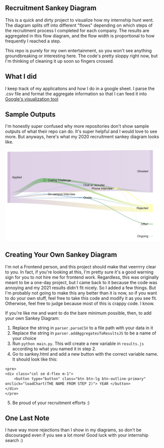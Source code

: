 ## Recruitment Sankey Diagram

This is a quick and dirty project to visualize how my internship hunt went. The diagram splits off into different "flows" depending on which steps of the recruitment process I completed for each company. The results are aggregated in this flow diagram, and the flow width is proportional to how frequently I reached a step.

This repo is purely for my own entertainment, so you won't see anything groundbreaking or interesting here. The code's pretty sloppy right now, but I'm thinking of cleaning it up soon so fingers crossed.

## What I did

I keep track of my applications and how I do in a google sheet. I parse the .csv file and format the aggregate information so that I can feed it into [Google's visualization tool](https://developers.google.com/chart/interactive/docs/gallery/sankey)

## Sample Outputs

I'm honestly super confused why more repositories don't show sample outputs of what their repo can do. It's super helpful and I would love to see more. But anyways, here's what my 2020 recruitment sankey diagram looks like.

![alt text](images/sankey2020.JPG "sankey diagram")

## Creating Your Own Sankey Diagram

I'm not a Frontend person, and this project should make that veerrrry clear to you. In fact, if you're looking at this, I'm pretty sure it's a good warning sign for you to not hire me for frontend work. Regardless, this was originally meant to be a one-day project, but I came back to it because the code was annoying and my 2021 results didn't fit nicely. So I added a few things. But I'm probably not going to make this any better than it is now, so if you want to do your own stuff, feel free to take this code and modify it as you see fit. Otherwise, feel free to judge because most of this is crappy code. I know.

If you're like me and want to do the bare minimum possible, then, to add your own Sankey Diagram: 
1. Replace the string in `parser.parseCSV` to a file path with your data in it
2. Replace the string in `parser.addAggregatesToResultsJS` to be a name of your choice
3. Run `python main.py`. This will create a new variable in `results.js` according to what you named it in step 2.
4. Go to sankey.html and add a new button with the correct variable name. It should look like this:

```
<pre>
<div class="col sm d-flex m-1">
    <button type="button" class="btn btn-lg btn-outline-primary" onclick="loadChart(THE NAME FROM STEP 2)"> YEAR </button>
</div>
</pre>
```
5. Be proud of your recruitment efforts :) 

## One Last Note

I have way more rejections than I show in my diagrams, so don't be discouraged even if you see a lot more! Good luck with your internship search :) 